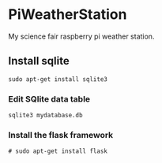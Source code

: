 # PiWeatherStation
My science fair raspberry pi weather station.

## Install sqlite
```
sudo apt-get install sqlite3
```
### Edit SQlite data table 

```
sqlite3 mydatabase.db
```


### Install the flask framework

```
# sudo apt-get install flask
```
